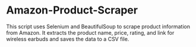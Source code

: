# Amazon-Product-Scraper
This script uses Selenium and BeautifulSoup to scrape product information from Amazon. It extracts the product name, price, rating, and link for wireless earbuds and saves the data to a CSV file.
